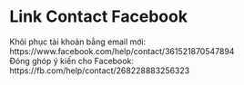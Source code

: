 <h1>Link Contact Facebook</h1>
Khôi phục tài khoản bằng email mới: https://www.facebook.com/help/contact/361521870547894 <br>
Đóng ghóp ý kiến cho Facebook:  https://fb.com/help/contact/268228883256323 <br>
